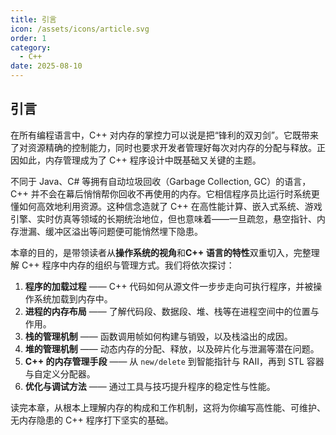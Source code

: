 ```yaml
---
title: 引言
icon: /assets/icons/article.svg
order: 1
category:
  - C++
date: 2025-08-10
---
```


## **引言**

在所有编程语言中，C++ 对内存的掌控力可以说是把“锋利的双刃剑”。它既带来了对资源精确的控制能力，同时也要求开发者管理好每次对内存的分配与释放。正因如此，内存管理成为了 C++ 程序设计中既基础又关键的主题。

不同于 Java、C# 等拥有自动垃圾回收（Garbage Collection, GC）的语言，C++ 并不会在幕后悄悄帮你回收不再使用的内存。它相信程序员比运行时系统更懂如何高效地利用资源。这种信念造就了 C++ 在高性能计算、嵌入式系统、游戏引擎、实时仿真等领域的长期统治地位，但也意味着——一旦疏忽，悬空指针、内存泄漏、缓冲区溢出等问题便可能悄然埋下隐患。

本章的目的，是带领读者从**操作系统的视角**和**C++ 语言的特性**双重切入，完整理解 C++ 程序中内存的组织与管理方式。我们将依次探讨：

1. **程序的加载过程** —— C++ 代码如何从源文件一步步走向可执行程序，并被操作系统加载到内存中。
2. **进程的内存布局** —— 了解代码段、数据段、堆、栈等在进程空间中的位置与作用。
3. **栈的管理机制** —— 函数调用帧如何构建与销毁，以及栈溢出的成因。
4. **堆的管理机制** —— 动态内存的分配、释放，以及碎片化与泄漏等潜在问题。
5. **C++ 的内存管理手段** —— 从 `new/delete` 到智能指针与 RAII，再到 STL 容器与自定义分配器。
6. **优化与调试方法** —— 通过工具与技巧提升程序的稳定性与性能。

读完本章，从根本上理解内存的构成和工作机制，这将为你编写高性能、可维护、无内存隐患的 C++ 程序打下坚实的基础。
